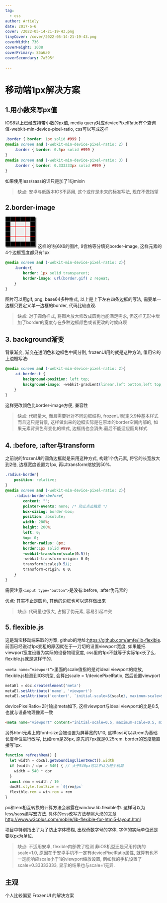 ```yaml
---
tag:
  - css
author: Artiely
date: 2017-6-6
cover: /2022-05-14-21-19-43.png
tinyCover: /cover/2022-05-14-21-19-43.png
coverWidth: 736
coverHeight: 1038
coverPrimary: 85a6a0
coverSecondary: 7a595f

---
```


# 移动端1px解决方案
## 1.用小数来写px值

IOS8以上已经支持带小数的px值, media query对应devicePixelRatio有个查询值-webkit-min-device-pixel-ratio, css可以写成这样

```css
.border { border: 1px solid #999 }
@media screen and (-webkit-min-device-pixel-ratio: 2) {
    .border { border: 0.5px solid #999 }
}
@media screen and (-webkit-min-device-pixel-ratio: 3) {
    .border { border: 0.333333px solid #999 }
}
```

如果使用less/sass的话只是加了1句mixin

> 缺点: 安卓与低版本IOS不适用, 这个或许是未来的标准写法, 现在不做指望

## 2.border-image

![](./2017-6-6-css-1px.assets/20200313221708.png)
这样的1张6X6的图片, 9宫格等分填充border-image, 这样元素的4个边框宽度都只有1px

```css
@media screen and (-webkit-min-device-pixel-ratio: 2){ 
    .border{ 
        border: 1px solid transparent;
        border-image: url(border.gif) 2 repeat;
    }
}
```

图片可以用gif, png, base64多种格式, 以上是上下左右四条边框的写法, 需要单一边框只要定义单一边框的border, 代码比较直观.

> 缺点: 对于圆角样式, 将图片放大修改成圆角也能满足需求, 但这样无形中增加了border的宽度存在多种边框颜色或者更改的时候麻烦

## 3. background渐变

背景渐变, 渐变在透明色和边框色中间分割, frozenUI用的就是这种方法, 借用它的上边框写法:

```css
@media screen and (-webkit-min-device-pixel-ratio: 2){
    .ui-border-t {
        background-position: left top;
        background-image: -webkit-gradient(linear,left bottom,left top,color-stop(0.5,transparent),color-stop(0.5,#e0e0e0),to(#e0e0e0));
    }
}
```

这样更改颜色比border-image方便, 兼容性

> 缺点: 代码量大, 而且需要针对不同边框结构, frozenUI就定义9种基本样式而且这只是背景, 这样做出来的边框实际是在原本的border空间内部的, 如果元素背景色有变化的样式, 边框线也会消失.最后不能适应圆角样式

## 4. :before, :after与transform

之前说的frozenUI的圆角边框就是采用这种方式, 构建1个伪元素, 将它的长宽放大到2倍, 边框宽度设置为1px, 再以transform缩放到50%.

```css
.radius-border{
    position: relative;
}
@media screen and (-webkit-min-device-pixel-ratio: 2){
    .radius-border:before{
        content: "";
        pointer-events: none; /* 防止点击触发 */
        box-sizing: border-box;
        position: absolute;
        width: 200%;
        height: 200%;
        left: 0;
        top: 0;
        border-radius: 8px;
        border:1px solid #999;
        -webkit-transform(scale(0.5));
        -webkit-transform-origin: 0 0;
        transform(scale(0.5));
        transform-origin: 0 0;
    }
}
```

需要注意`<input type="button">`是没有:before, :after伪元素的

优点: 其实不止是圆角, 其他的边框也可以这样做出来

> 缺点: 代码量也很大, 占据了伪元素, 容易引起冲突

## 5. flexible.js

这是淘宝移动端采取的方案, github的地址:<https://github.com/amfe/lib-flexible>. 前面已经说过1px变粗的原因就在于一刀切的设置viewport宽度, 如果能把viewport宽度设置为实际的设备物理宽度, css里的1px不就等于实际1px长了么. flexible.js就是这样干的.

`<meta name=”viewport”>`里面的scale值指的是对ideal viewport的缩放, flexible.js检测到IOS机型, 会算出scale = 1/devicePixelRatio, 然后设置viewport

```js
metaEl = doc.createElement('meta')
metaEl.setAttribute('name', 'viewport')
metaEl.setAttribute('content', `initial-scale=${scale}, maximum-scale=${scale}, minimum-scale=${scale}, user-scalable=no`)
```

devicePixelRatio=2时输出meta如下, 这样viewport与ideal viewport的比是0.5, 也就与设备物理像素一致

```html
<meta name="viewport" content="initial-scale=0.5, maximum-scale=0.5, minimum-scale=0.5, user-scalable=no">
```

另外html元素上的font-size会被设置为屏幕宽的1/10, 这样css可以以rem为基础长度单位进行改写, 比如rem是28px, 原先的7px就是0.25rem. border的宽度能直接写1px.

```js
function refreshRem() {
  let width = docEl.getBoundingClientRect().width
  if (width / dpr > 540) { // 大于540px可以不认为是手机屏
    width = 540 * dpr
  }
  const rem = width / 10
  docEl.style.fontSize = `${rem}px`
  flexible.rem = win.rem = rem
}
```

px和rem相互转换的计算方法会暴露在window.lib.flexible中. 这样可以为less/sass编写宏方法. 具体的css改写方法参照大漠的文章<http://www.w3cplus.com/mobile/lib-flexible-for-html5-layout.html>

项目中特别指出了为了防止字体模糊, 出现奇数字号的字体, 字体的实际单位还是要以px为单位.

> 缺点: 不适用安卓, flexible内部做了检测 非iOS机型还是采用传统的scale=1.0, 原因在于安卓手机不一定有devicePixelRatio属性, 就算有也不一定能响应scale小于1的viewport缩放设置, 例如我的手机设置了scale=0.33333333, 显示的结果也与scale=1无异.

## 主观

个人比较偏爱 FrozenUI 的解决方案